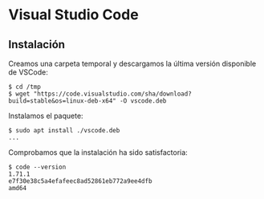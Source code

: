 # Visual Studio Code

## Instalación

Creamos una carpeta temporal y descargamos la última versión disponible de VSCode:

```console
$ cd /tmp
$ wget "https://code.visualstudio.com/sha/download?build=stable&os=linux-deb-x64" -O vscode.deb
```

Instalamos el paquete:

```console
$ sudo apt install ./vscode.deb
...
```

Comprobamos que la instalación ha sido satisfactoria:

```console
$ code --version
1.71.1
e7f30e38c5a4efafeec8ad52861eb772a9ee4dfb
amd64
```
